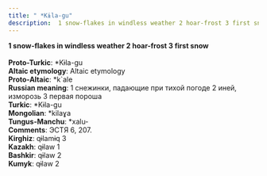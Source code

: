 ```yaml
---
title: " *Kɨla-gu"
description:  1 snow-flakes in windless weather 2 hoar-frost 3 first snow
---
```

<p data-pagefind-weight="0.5">
<strong> 1 snow-flakes in windless weather 2 hoar-frost 3 first snow</strong><br><br>
<strong>Proto-Turkic</strong>:  *Kɨla-gu<br>
<strong>Altaic etymology</strong>:  Altaic etymology<br>
<strong> Proto-Altaic</strong>:  *k`ale<br>
<strong>Russian meaning</strong>:  1 снежинки, падающие при тихой погоде 2 иней, изморозь 3 первая пороша<br>
<strong>Turkic</strong>:  *Kɨla-gu<br>
<strong>Mongolian</strong>:  *kilaɣa<br>
<strong>Tungus-Manchu</strong>:  *xalu-<br>
<strong>Comments</strong>:  ЭСТЯ 6, 207.<br>
<strong>Kirghiz</strong>:  qɨlamɨq 3<br>
<strong>Kazakh</strong>:  qɨlaw 1<br>
<strong>Bashkir</strong>:  qɨlaw 2<br>
<strong>Kumyk</strong>:  qɨlaw 2<br>

</p>
